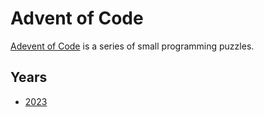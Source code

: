 
# Advent of Code

[Adevent of Code](https://adventofcode.com/) is a series of small programming puzzles.

## Years

- [2023](2023)

